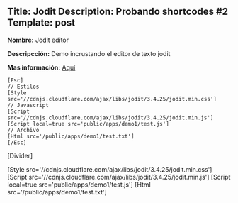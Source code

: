 Title: Jodit
Description: Probando shortcodes #2
Template: post
----



**Nombre:** Jodit editor 

**Descripcción:**  Demo incrustando el editor de texto jodit

**Mas información:** [Aquí](https://xdsoft.net/jodit/)

    [Esc] 
    // Estilos
    [Style src='//cdnjs.cloudflare.com/ajax/libs/jodit/3.4.25/jodit.min.css']
    // Javascript
    [Script src='//cdnjs.cloudflare.com/ajax/libs/jodit/3.4.25/jodit.min.js']
    [Script local=true src='public/apps/demo1/test.js']
    // Archivo
    [Html src='/public/apps/demo1/test.txt']
    [/Esc]

[Divider]

[Style src='//cdnjs.cloudflare.com/ajax/libs/jodit/3.4.25/jodit.min.css']
[Script src='//cdnjs.cloudflare.com/ajax/libs/jodit/3.4.25/jodit.min.js']
[Script local=true src='public/apps/demo1/test.js']
[Html src='/public/apps/demo1/test.txt']
